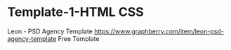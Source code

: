 # Template-1-HTML CSS
Leon - PSD Agency Template
https://www.graphberry.com/item/leon-psd-agency-template
Free Template

